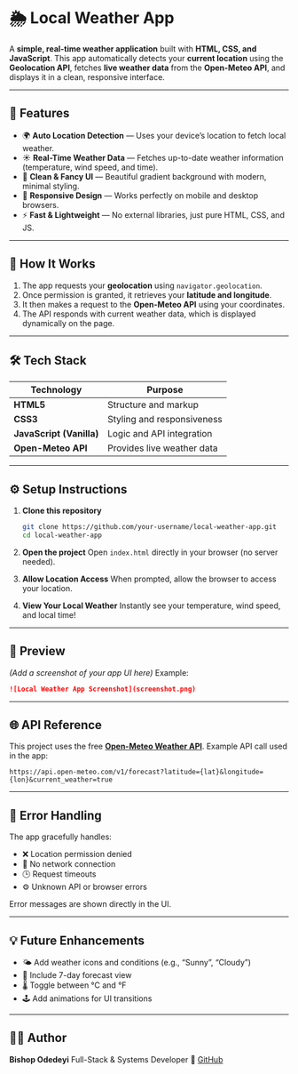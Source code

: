 # 🌦️ Local Weather App

A **simple, real-time weather application** built with **HTML, CSS, and JavaScript**.
This app automatically detects your **current location** using the **Geolocation API**, fetches **live weather data** from the **Open-Meteo API**, and displays it in a clean, responsive interface.

---

## 🚀 Features

* 🌍 **Auto Location Detection** — Uses your device’s location to fetch local weather.
* ☀️ **Real-Time Weather Data** — Fetches up-to-date weather information (temperature, wind speed, and time).
* 💎 **Clean & Fancy UI** — Beautiful gradient background with modern, minimal styling.
* 📱 **Responsive Design** — Works perfectly on mobile and desktop browsers.
* ⚡ **Fast & Lightweight** — No external libraries, just pure HTML, CSS, and JS.

---

## 🧠 How It Works

1. The app requests your **geolocation** using `navigator.geolocation`.
2. Once permission is granted, it retrieves your **latitude and longitude**.
3. It then makes a request to the **Open-Meteo API** using your coordinates.
4. The API responds with current weather data, which is displayed dynamically on the page.

---

## 🛠️ Tech Stack

| Technology               | Purpose                    |
| ------------------------ | -------------------------- |
| **HTML5**                | Structure and markup       |
| **CSS3**                 | Styling and responsiveness |
| **JavaScript (Vanilla)** | Logic and API integration  |
| **Open-Meteo API**       | Provides live weather data |

---

## ⚙️ Setup Instructions

1. **Clone this repository**

   ```bash
   git clone https://github.com/your-username/local-weather-app.git
   cd local-weather-app
   ```

2. **Open the project**
   Open `index.html` directly in your browser (no server needed).

3. **Allow Location Access**
   When prompted, allow the browser to access your location.

4. **View Your Local Weather**
   Instantly see your temperature, wind speed, and local time!

---

## 📸 Preview

*(Add a screenshot of your app UI here)*
Example:

```markdown
![Local Weather App Screenshot](screenshot.png)
```

---

## 🌐 API Reference

This project uses the free **[Open-Meteo Weather API](https://open-meteo.com/)**.
Example API call used in the app:

```
https://api.open-meteo.com/v1/forecast?latitude={lat}&longitude={lon}&current_weather=true
```

---

## 🚧 Error Handling

The app gracefully handles:

* ❌ Location permission denied
* 📶 No network connection
* 🕒 Request timeouts
* ⚙️ Unknown API or browser errors

Error messages are shown directly in the UI.

---

## 💡 Future Enhancements

* 🌤 Add weather icons and conditions (e.g., “Sunny”, “Cloudy”)
* 📅 Include 7-day forecast view
* 🌡 Toggle between °C and °F
* 🕹 Add animations for UI transitions

---

## 👨‍💻 Author

**Bishop Odedeyi**
Full-Stack & Systems Developer
🔗 [GitHub](https://github.com/BishopOdedeyi)
